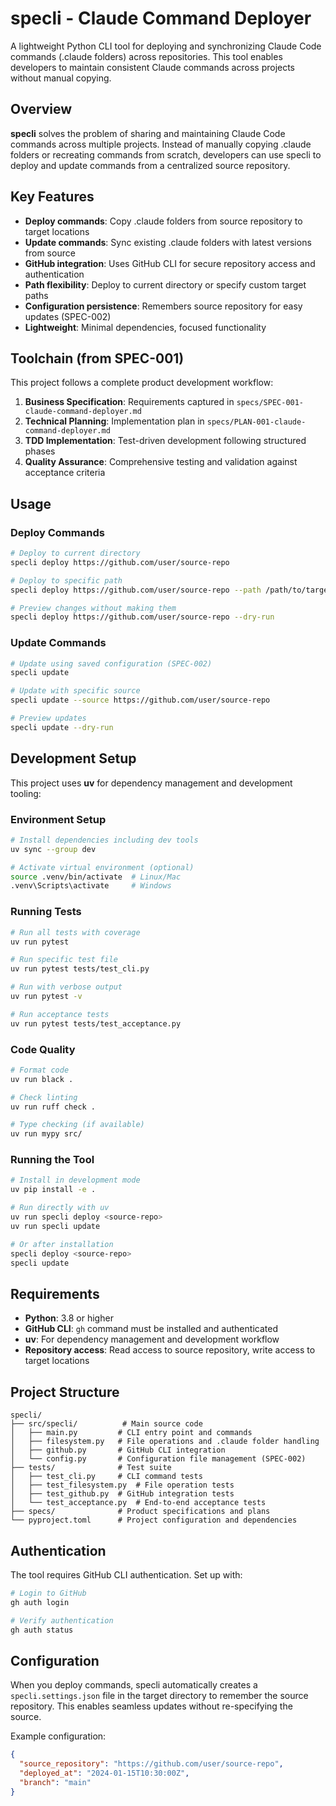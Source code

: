 # specli - Claude Command Deployer

A lightweight Python CLI tool for deploying and synchronizing Claude Code commands (.claude folders) across repositories. This tool enables developers to maintain consistent Claude commands across projects without manual copying.

## Overview

**specli** solves the problem of sharing and maintaining Claude Code commands across multiple projects. Instead of manually copying .claude folders or recreating commands from scratch, developers can use specli to deploy and update commands from a centralized source repository.

## Key Features

- **Deploy commands**: Copy .claude folders from source repository to target locations
- **Update commands**: Sync existing .claude folders with latest versions from source
- **GitHub integration**: Uses GitHub CLI for secure repository access and authentication
- **Path flexibility**: Deploy to current directory or specify custom target paths
- **Configuration persistence**: Remembers source repository for easy updates (SPEC-002)
- **Lightweight**: Minimal dependencies, focused functionality

## Toolchain (from SPEC-001)

This project follows a complete product development workflow:

1. **Business Specification**: Requirements captured in `specs/SPEC-001-claude-command-deployer.md`
2. **Technical Planning**: Implementation plan in `specs/PLAN-001-claude-command-deployer.md`
3. **TDD Implementation**: Test-driven development following structured phases
4. **Quality Assurance**: Comprehensive testing and validation against acceptance criteria

## Usage

### Deploy Commands
```bash
# Deploy to current directory
specli deploy https://github.com/user/source-repo

# Deploy to specific path
specli deploy https://github.com/user/source-repo --path /path/to/target

# Preview changes without making them
specli deploy https://github.com/user/source-repo --dry-run
```

### Update Commands
```bash
# Update using saved configuration (SPEC-002)
specli update

# Update with specific source
specli update --source https://github.com/user/source-repo

# Preview updates
specli update --dry-run
```

## Development Setup

This project uses **uv** for dependency management and development tooling:

### Environment Setup
```bash
# Install dependencies including dev tools
uv sync --group dev

# Activate virtual environment (optional)
source .venv/bin/activate  # Linux/Mac
.venv\Scripts\activate     # Windows
```

### Running Tests
```bash
# Run all tests with coverage
uv run pytest

# Run specific test file
uv run pytest tests/test_cli.py

# Run with verbose output
uv run pytest -v

# Run acceptance tests
uv run pytest tests/test_acceptance.py
```

### Code Quality
```bash
# Format code
uv run black .

# Check linting
uv run ruff check .

# Type checking (if available)
uv run mypy src/
```

### Running the Tool
```bash
# Install in development mode
uv pip install -e .

# Run directly with uv
uv run specli deploy <source-repo>
uv run specli update

# Or after installation
specli deploy <source-repo>
specli update
```

## Requirements

- **Python**: 3.8 or higher
- **GitHub CLI**: `gh` command must be installed and authenticated
- **uv**: For dependency management and development workflow
- **Repository access**: Read access to source repository, write access to target locations

## Project Structure

```
specli/
├── src/specli/          # Main source code
│   ├── main.py         # CLI entry point and commands
│   ├── filesystem.py   # File operations and .claude folder handling
│   ├── github.py       # GitHub CLI integration
│   └── config.py       # Configuration file management (SPEC-002)
├── tests/              # Test suite
│   ├── test_cli.py     # CLI command tests
│   ├── test_filesystem.py  # File operation tests
│   ├── test_github.py  # GitHub integration tests
│   └── test_acceptance.py  # End-to-end acceptance tests
├── specs/              # Product specifications and plans
└── pyproject.toml      # Project configuration and dependencies
```

## Authentication

The tool requires GitHub CLI authentication. Set up with:

```bash
# Login to GitHub
gh auth login

# Verify authentication
gh auth status
```

## Configuration

When you deploy commands, specli automatically creates a `specli.settings.json` file in the target directory to remember the source repository. This enables seamless updates without re-specifying the source.

Example configuration:
```json
{
  "source_repository": "https://github.com/user/source-repo",
  "deployed_at": "2024-01-15T10:30:00Z",
  "branch": "main"
}
```